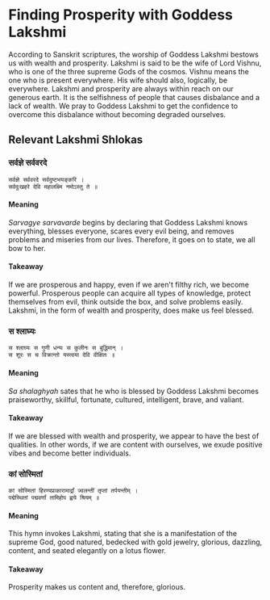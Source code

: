 # Finding Prosperity with Goddess Lakshmi

According to Sanskrit scriptures, the worship of Goddess Lakshmi bestows us with wealth and prosperity. Lakshmi is said to be the wife of Lord Vishnu, who is one of the three supreme Gods of the cosmos. Vishnu means the one who is present everywhere. His wife should also, logically, be everywhere. Lakshmi and prosperity are always within reach on our generous earth. It is the selfishness of people that causes disbalance and a lack of wealth. We pray to Goddess Lakshmi to get the confidence to overcome this disbalance without becoming degraded ourselves.

## Relevant Lakshmi Shlokas

### सर्वज्ञे सर्ववरदे
 
```
सर्वज्ञे सर्ववरदे सर्वदुष्टभयङ्करि ।  
सर्वदुःखहरे देवि महालक्ष्मि नमोऽस्तु ते ॥
```

#### Meaning

*Sarvagye sarvavarde* begins by declaring that Goddess Lakshmi knows everything, blesses everyone, scares every evil being, and removes problems and miseries from our lives. Therefore, it goes on to state, we all bow to her.

#### Takeaway

If we are prosperous and happy, even if we aren't filthy rich, we become powerful. Prosperous people can acquire all types of knowledge, protect themselves from evil, think outside the box, and solve problems easily. Lakshmi, in the form of wealth and prosperity, does make us feel blessed.

### स श्लाघ्यः
 
```
स श्लाघ्यः स गुणी धन्यः स कुलीनः स बुद्धिमान् ।  
स शूरः स च विक्रान्तो यस्त्वया देवि वीक्षितः ॥
```

#### Meaning

*Sa shalaghyah* sates that he who is blessed by Goddess Lakshmi becomes praiseworthy, skillful, fortunate, cultured, intelligent, brave, and valiant.

#### Takeaway

If we are blessed with wealth and prosperity, we appear to have the best of qualities. In other words, if we are content with ourselves, we exude positive vibes and become better individuals.

### कां सोस्मितां
 
```
कां सोस्मितां हिरण्यप्राकारामार्द्रां ज्वलन्तीं तृप्तां तर्पयन्तीम् ।  
पद्मेस्थितां पद्मवर्णां तामिहोप ह्वये श्रियम् ॥
```

#### Meaning

This hymn invokes Lakshmi, stating that she is a manifestation of the supreme God, good natured, bedecked with gold jewelry, glorious, dazzling, content, and seated elegantly on a lotus flower.

#### Takeaway

Prosperity makes us content and, therefore, glorious.
